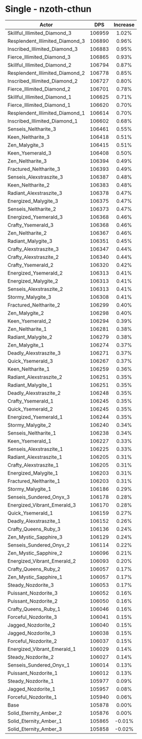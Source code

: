 # Single - nzoth-cthun
| Actor | DPS | Increase |
|---|:---:|:---:|
|Skillful_Illimited_Diamond_3|106959|1.02%|
|Resplendent_Illimited_Diamond_3|106890|0.96%|
|Inscribed_Illimited_Diamond_3|106883|0.95%|
|Fierce_Illimited_Diamond_3|106865|0.93%|
|Skillful_Illimited_Diamond_2|106794|0.87%|
|Resplendent_Illimited_Diamond_2|106778|0.85%|
|Inscribed_Illimited_Diamond_2|106727|0.80%|
|Fierce_Illimited_Diamond_2|106701|0.78%|
|Skillful_Illimited_Diamond_1|106625|0.71%|
|Fierce_Illimited_Diamond_1|106620|0.70%|
|Resplendent_Illimited_Diamond_1|106614|0.70%|
|Inscribed_Illimited_Diamond_1|106602|0.68%|
|Senseis_Neltharite_3|106461|0.55%|
|Keen_Neltharite_3|106418|0.51%|
|Zen_Malygite_3|106415|0.51%|
|Keen_Ysemerald_3|106408|0.50%|
|Zen_Neltharite_3|106394|0.49%|
|Fractured_Neltharite_3|106393|0.49%|
|Senseis_Alexstraszite_3|106387|0.48%|
|Keen_Neltharite_2|106383|0.48%|
|Radiant_Alexstraszite_3|106378|0.47%|
|Energized_Malygite_3|106375|0.47%|
|Senseis_Neltharite_2|106373|0.47%|
|Energized_Ysemerald_3|106368|0.46%|
|Crafty_Ysemerald_3|106368|0.46%|
|Zen_Neltharite_2|106367|0.46%|
|Radiant_Malygite_3|106351|0.45%|
|Crafty_Alexstraszite_3|106347|0.44%|
|Crafty_Alexstraszite_2|106340|0.44%|
|Crafty_Ysemerald_2|106320|0.42%|
|Energized_Ysemerald_2|106313|0.41%|
|Energized_Malygite_2|106313|0.41%|
|Senseis_Alexstraszite_2|106313|0.41%|
|Stormy_Malygite_3|106308|0.41%|
|Fractured_Neltharite_2|106299|0.40%|
|Zen_Malygite_2|106298|0.40%|
|Keen_Ysemerald_2|106294|0.39%|
|Zen_Neltharite_1|106281|0.38%|
|Radiant_Malygite_2|106279|0.38%|
|Zen_Malygite_1|106274|0.37%|
|Deadly_Alexstraszite_3|106271|0.37%|
|Quick_Ysemerald_3|106267|0.37%|
|Keen_Neltharite_1|106259|0.36%|
|Radiant_Alexstraszite_2|106251|0.35%|
|Radiant_Malygite_1|106251|0.35%|
|Deadly_Alexstraszite_2|106248|0.35%|
|Crafty_Ysemerald_1|106245|0.35%|
|Quick_Ysemerald_2|106245|0.35%|
|Energized_Ysemerald_1|106244|0.35%|
|Stormy_Malygite_2|106240|0.34%|
|Senseis_Neltharite_1|106238|0.34%|
|Keen_Ysemerald_1|106227|0.33%|
|Senseis_Alexstraszite_1|106225|0.33%|
|Radiant_Alexstraszite_1|106205|0.31%|
|Crafty_Alexstraszite_1|106205|0.31%|
|Energized_Malygite_1|106203|0.31%|
|Fractured_Neltharite_1|106203|0.31%|
|Stormy_Malygite_1|106186|0.29%|
|Senseis_Sundered_Onyx_3|106178|0.28%|
|Energized_Vibrant_Emerald_3|106170|0.28%|
|Quick_Ysemerald_1|106159|0.27%|
|Deadly_Alexstraszite_1|106152|0.26%|
|Crafty_Queens_Ruby_3|106136|0.24%|
|Zen_Mystic_Sapphire_3|106129|0.24%|
|Senseis_Sundered_Onyx_2|106114|0.22%|
|Zen_Mystic_Sapphire_2|106096|0.21%|
|Energized_Vibrant_Emerald_2|106093|0.20%|
|Crafty_Queens_Ruby_2|106057|0.17%|
|Zen_Mystic_Sapphire_1|106057|0.17%|
|Steady_Nozdorite_3|106053|0.17%|
|Puissant_Nozdorite_3|106052|0.16%|
|Puissant_Nozdorite_2|106050|0.16%|
|Crafty_Queens_Ruby_1|106046|0.16%|
|Forceful_Nozdorite_3|106041|0.15%|
|Jagged_Nozdorite_2|106040|0.15%|
|Jagged_Nozdorite_3|106038|0.15%|
|Forceful_Nozdorite_2|106037|0.15%|
|Energized_Vibrant_Emerald_1|106029|0.14%|
|Steady_Nozdorite_2|106027|0.14%|
|Senseis_Sundered_Onyx_1|106014|0.13%|
|Puissant_Nozdorite_1|106012|0.13%|
|Steady_Nozdorite_1|105977|0.09%|
|Jagged_Nozdorite_1|105957|0.08%|
|Forceful_Nozdorite_1|105940|0.06%|
|Base|105878|0.00%|
|Solid_Eternity_Amber_2|105876|0.00%|
|Solid_Eternity_Amber_1|105865|-0.01%|
|Solid_Eternity_Amber_3|105858|-0.02%|
